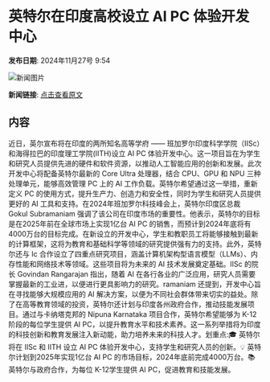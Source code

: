 # ​英特尔在印度高校设立 AI PC 体验开发中心

**发布日期**: 2024年11月27号 9:54

![新闻图片](https://pic.chinaz.com/picmap/202010261720420670_6.jpg)

**新闻链接**: [点击查看原文](https://www.aibase.com/zh/news/13504)

## 内容

近日，英尔宣布将在印度的两所知名高等学府 —— 班加罗尔印度科学学院（IISc）和海得拉巴的印度理工学院(IITH)设立 AI PC 体验开发中心。这一项目旨在为学生和研究人员提供先进的硬件和软件资源，以推动人工智能应用的创新和发展。此次开发中心将配备英特尔最新的 Core Ultra 处理器，结合 CPU、GPU 和 NPU 三种处理单元，能够高效管理 PC 上的 AI 工作负载。英特尔希望通过这一举措，重新定义 PC 的使用方式，提升生产力、创造力和安全性，同时为学生和研究人员提供更好的 AI 工具和支持。在2024年班加罗尔科技峰会上，英特尔印度区总裁 Gokul Subramaniam 强调了该公司在印度市场的重要性。他表示，英特尔的目标是在2025年前在全球市场上实现1亿台 AI PC 的销售，而预计到2024年底将有4000万台的目标完成。在新设立的开发中心，学生和教职员工将能够接触到最新的计算框架，这将为教育和基础科学等领域的研究提供强有力的支持。此外，英特尔还与 Ic 合作设立了四重点研究项目，涵盖计算机架构型语言模型（LLMs）、内存性能和网络技术等领域。这些项目将为未来的 AI 技术发展奠定基础。IISc 的院长 Govindan Rangarajan 指出，随着 AI 在各行各业的广泛应用，研究人员需要掌握最新的工业进，以便进行更具影响力的研究。ramaniam 还提到，开发中心旨在寻找能够大规模应用的 AI 解决方案，以便为不同社会群体带来切实的益处。除了在高等教育领域的投资，英特尔还计划与印度各州政府合作，推动技能发展项目。通过与卡纳塔克邦的 Nipuna Karnataka 项目合作，英特尔希望能够为 K-12阶段的每位学生提供 AI PC，以提升教育水平和技术素养。这一系列举措将为印度的科技创新和教育发展注入新动能，助力培养未来的科技人才。划重点:🎓 英特尔将在 IISc 和 IITH 设立 AI PC 体验开发中心，支持学生和研究人员的创新。💡 英特尔计划到2025年实现1亿台 AI PC 的市场目标，2024年底前完成4000万台。📚 英特尔与政府合作，为每位 K-12学生提供 AI PC，促进教育和技能发展。
